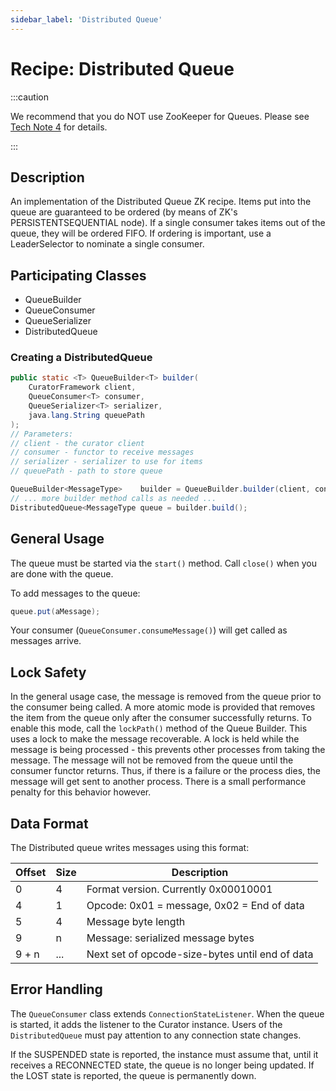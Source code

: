 ```yaml
---
sidebar_label: 'Distributed Queue'
---
```


# Recipe: Distributed Queue

:::caution

We recommend that you do NOT use ZooKeeper for Queues. Please see [Tech Note 4](tech-note-04.md) for details.

:::

## Description

An implementation of the Distributed Queue ZK recipe. Items put into the queue are guaranteed to be ordered (by means of ZK's PERSISTENTSEQUENTIAL node). If a single consumer takes items out of the queue, they will be ordered FIFO. If ordering is important, use a LeaderSelector to nominate a single consumer.

## Participating Classes

* QueueBuilder
* QueueConsumer
* QueueSerializer
* DistributedQueue

### Creating a DistributedQueue

```java
public static <T> QueueBuilder<T> builder(
    CuratorFramework client,
    QueueConsumer<T> consumer,
    QueueSerializer<T> serializer,
    java.lang.String queuePath
);
// Parameters:
// client - the curator client
// consumer - functor to receive messages
// serializer - serializer to use for items
// queuePath - path to store queue
```

```java
QueueBuilder<MessageType>    builder = QueueBuilder.builder(client, consumer, serializer, path);
// ... more builder method calls as needed ...
DistributedQueue<MessageType queue = builder.build();
```

## General Usage

The queue must be started via the `start()` method. Call `close()` when you are done with the queue.

To add messages to the queue:

```java
queue.put(aMessage);
```

Your consumer (`QueueConsumer.consumeMessage()`) will get called as messages arrive.

## Lock Safety

In the general usage case, the message is removed from the queue prior to the consumer being called. A more atomic mode is provided that removes the item from the queue only after the consumer successfully returns. To enable this mode, call the `lockPath()` method of the Queue Builder. This uses a lock to make the message recoverable. A lock is held while the message is being processed - this prevents other processes from taking the message. The message will not be removed from the queue until the consumer functor returns. Thus, if there is a failure or the process dies, the message will get sent to another process. There is a small performance penalty for this behavior however.

## Data Format

The Distributed queue writes messages using this format:

| Offset | Size | Description                                     |
|--------|------|-------------------------------------------------|
| 0      | 4    | Format version. Currently 0x00010001            |
| 4      | 1    | Opcode: 0x01 = message, 0x02 = End of data      |
| 5      | 4    | Message byte length                             |
| 9      | n    | Message: serialized message bytes               |
| 9 + n  | ...  | Next set of opcode-size-bytes until end of data |

## Error Handling

The `QueueConsumer` class extends `ConnectionStateListener`. When the queue is started, it adds the listener to the Curator instance. Users of the `DistributedQueue` must pay attention to any connection state changes.

If the SUSPENDED state is reported, the instance must assume that, until it receives a RECONNECTED state, the queue is no longer being updated. If the LOST state is reported, the queue is permanently down.
